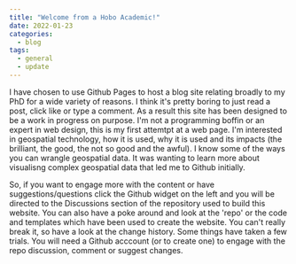 ```yaml
---
title: "Welcome from a Hobo Academic!"
date: 2022-01-23
categories:
  - blog
tags:
  - general
  - update
---
```

I have chosen to use Github Pages to host a blog site relating broadly to my PhD for a wide variety of reasons.  I think it's pretty boring to just read a post, click like or type a comment.   As a result this site has been designed to be a work in progress on purpose.  I'm not a programming boffin or an expert in web design, this is my first attemtpt at a web page.  I'm interested in geospatial technology, how it is used, why it is used and its impacts (the brilliant, the good, the not so good and the awful). I know some of the ways you can wrangle geospatial data.  It was wanting to learn more about visualisng complex geospatial data that led me to Github initially. 

So, if you want to engage more with the content or have suggestions/questions click the Github widget on the left and you will be directed to the Discussions section of the repository used to build this website. You can also have a poke around and look at the 'repo' or the code and templates which have been used to create the website. You can't really break it, so have a look at the change history.  Some things have taken a few trials.  You will need a Github acccount (or to create one) to engage with the repo discussion,  comment or suggest changes. 
